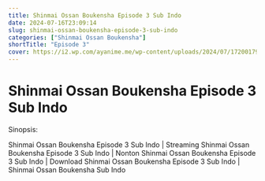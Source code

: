 ```yaml
---
title: Shinmai Ossan Boukensha Episode 3 Sub Indo
date: 2024-07-16T23:09:14
slug: shinmai-ossan-boukensha-episode-3-sub-indo
categories: ["Shinmai Ossan Boukensha"]
shortTitle: "Episode 3"
cover: https://i2.wp.com/ayanime.me/wp-content/uploads/2024/07/1720017947-9608-141625.jpg
---
```


# Shinmai Ossan Boukensha Episode 3 Sub Indo

<iframe-loader iframe-src1="https://play.ayanime.me/include/fluidplayer/fluidplayer.php?VideoSrc1=https%3A%2F%2Fdrive.google.com%2Ffile%2Fd%2F1zfFawfiIvpJw2l4gTgaM_OfQDAaQJD6C%2Fview%3Fusp%3Ddrive_link&VideoType1=video%2Fmp4&VideoQuality1=480p&VideoSrc2=https%3A%2F%2Fdrive.google.com%2Ffile%2Fd%2F1pKGq33alQBf83f4GQ72ahwhcI9D9oKrY%2Fview%3Fusp%3Ddrive_link&VideoType2=video%2Fmp4&VideoQuality2=720p&VideoSrc3=https%3A%2F%2Fdrive.google.com%2Ffile%2Fd%2F17Q8hO7-783SUsfsJcjrtE2GQNZYlOVze%2Fview%3Fusp%3Ddrive_link&VideoType3=video%2Fmp4&VideoQuality3=1080p&VideoSrc4=&VideoType4=&VideoQuality4=&VideoPoster=&VideoTrack1=&kind1=&srclang1=&label1=&default1=&VideoTrack2=&kind2=&srclang2=&label2=&default2=&player=fluid+player&server=Drive+API&api=&width=100%25&height=900px" iframe-src2="https://drive.google.com/file/d/17Q8hO7-783SUsfsJcjrtE2GQNZYlOVze/preview"></iframe-loader>

Sinopsis:
<p>Shinmai Ossan Boukensha Episode 3 Sub Indo | Streaming Shinmai Ossan Boukensha Episode 3 Sub Indo | Nonton Shinmai Ossan Boukensha Episode 3 Sub Indo | Download Shinmai Ossan Boukensha Episode 3 Sub Indo | Shinmai Ossan Boukensha Sub Indo</p>

